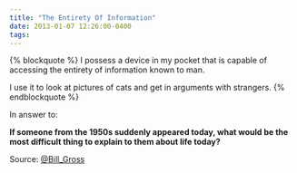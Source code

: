 ```yaml
---
title: "The Entirety Of Information"
date: 2013-01-07 12:26:00-0400
tags: 
---
```


{% blockquote %}
I possess a device in my pocket that is capable of accessing the entirety of information known to man.

I use it to look at pictures of cats and get in arguments with strangers.
{% endblockquote %}

In answer to:

**If someone from the 1950s suddenly appeared today, what would be the most difficult thing to explain to them about life today?**

Source: [@Bill_Gross](https://twitter.com/Bill_Gross/status/288115780531412992)
